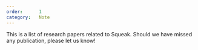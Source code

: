 ```yaml
---
order:      1
category:   Note
---
```

This is a list of research papers related to Squeak. Should we have missed any publication, please let us know!
